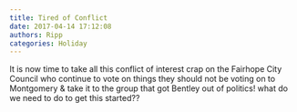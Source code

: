 ```yaml
---
title: Tired of Conflict
date: 2017-04-14 17:12:08
authors: Ripp
categories: Holiday
---
```


 It is now time to take all this conflict of interest crap on the Fairhope City Council who continue to vote on things they should not be voting on to Montgomery &amp; take it to the group that got Bentley out of politics!  what do we need to do to get this started??